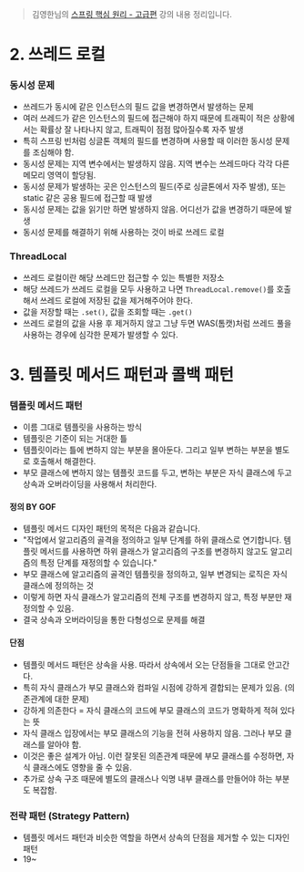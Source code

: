 > 김영한님의 [스프링 핵심 원리 - 고급편](https://www.inflearn.com/course/%EC%8A%A4%ED%94%84%EB%A7%81-%ED%95%B5%EC%8B%AC-%EC%9B%90%EB%A6%AC-%EA%B3%A0%EA%B8%89%ED%8E%B8) 강의 내용 정리입니다.

# 2. 쓰레드 로컬
### 동시성 문제
- 쓰레드가 동시에 같은 인스턴스의 필드 값을 변경하면서 발생하는 문제
- 여러 쓰레드가 같은 인스턴스의 필드에 접근해야 하지 때문에 트래픽이 적은 상황에서는 확률상 잘 나타나지 않고, 트래픽이 점점 많아질수록 자주 발생
- 특히 스프링 빈처럼 싱글톤 객체의 필드를 변경하며 사용할 때 이러한 동시성 문제를 조심해야 함.
- 동시성 문제는 지역 변수에서는 발생하지 않음. 지역 변수는 쓰레드마다 각각 다른 메모리 영역이 할당됨.
- 동시성 문제가 발생하는 곳은 인스턴스의 필드(주로 싱글톤에서 자주 발생), 또는 static 같은 공용 필드에 접근할 때 발생
- 동시성 문제는 값을 읽기만 하면 발생하지 않음. 어디선가 값을 변경하기 때문에 발생
- 동시성 문제를 해결하기 위해 사용하는 것이 바로 쓰레드 로컬

### ThreadLocal
- 쓰레드 로컬이란 해당 쓰레드만 접근할 수 있는 특별한 저장소
- 해당 쓰레드가 쓰레드 로컬을 모두 사용하고 나면 `ThreadLocal.remove()`를 호출해서 쓰레드 로컬에 저장된 값을 제거해주어야 한다.
- 값을 저장할 때는 `.set()`, 값을 조회할 때는 `.get()`
- 쓰레드 로컬의 값을 사용 후 제거하지 않고 그냥 두면 WAS(톰캣)처럼 쓰레드 풀을 사용하는 경우에 심각한 문제가 발생할 수 있다.

# 3. 템플릿 메서드 패턴과 콜백 패턴
### 템플릿 메서드 패턴
- 이름 그대로 템플릿을 사용하는 방식
- 템플릿은 기준이 되는 거대한 틀
- 템플릿이라는 틀에 변하지 않는 부분을 몰아둔다. 그리고 일부 변하는 부분을 별도로 호출해서 해결한다.
- 부모 클래스에 변하지 않는 템플릿 코드를 두고, 변하는 부분은 자식 클래스에 두고 상속과 오버라이딩을 사용해서 처리한다.
#### 정의 BY GOF
- 템플릿 메서드 디자인 패턴의 목적은 다음과 같습니다.
- "작업에서 알고리즘의 골격을 정의하고 일부 단계를 하위 클래스로 연기합니다. 템플릿 메서드를 사용하면 하위 클래스가 알고리즘의 구조를 변경하지 않고도 알고리즘의 특정 단계를 재정의할 수 있습니다."
- 부모 클래스에 알고리즘의 골격인 템플릿을 정의하고, 일부 변경되는 로직은 자식 클래스에 정의하는 것
- 이렇게 하면 자식 클래스가 알고리즘의 전체 구조를 변경하지 않고, 특정 부분만 재정의할 수 있음.
- 결국 상속과 오버라이딩을 통한 다형성으로 문제를 해결

#### 단점
- 템플릿 메서드 패턴은 상속을 사용. 따라서 상속에서 오는 단점들을 그대로 안고간다.
- 특히 자식 클래스가 부모 클래스와 컴파일 시점에 강하게 결합되는 문제가 있음. (의존관계에 대한 문제)
- 강하게 의존한다 = 자식 클래스의 코드에 부모 클래스의 코드가 명확하게 적혀 있다는 뜻
- 자식 클래스 입장에서는 부모 클래스의 기능을 전혀 사용하지 않음. 그러나 부모 클래스를 알아야 함.
- 이것은 좋은 설계가 아님. 이런 잘못된 의존관계 때문에 부모 클래스를 수정하면, 자식 클래스에도 영향을 줄 수 있음.
- 추가로 상속 구조 때문에 별도의 클래스나 익명 내부 클래스를 만들어야 하는 부분도 복잡함.

### 전략 패턴 (Strategy Pattern)
- 템플릿 메서드 패턴과 비슷한 역할을 하면서 상속의 단점을 제거할 수 있는 디자인 패턴
- 19~

